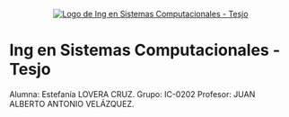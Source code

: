 <p align="center">
  <a href="https://tesjo.edomex.gob.mx">
    <img src="tesjo.png" alt="Logo de Ing en Sistemas Computacionales - Tesjo">
  </a>
</p>

# Ing en Sistemas Computacionales - Tesjo

Alumna: Estefanía LOVERA CRUZ. 
Grupo: IC-0202
Profesor: JUAN ALBERTO ANTONIO VELÁZQUEZ.


